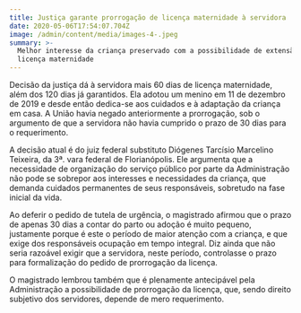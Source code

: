```yaml
---
title: Justiça garante prorrogação de licença maternidade à servidora
date: 2020-05-06T17:54:07.704Z
image: /admin/content/media/images-4-.jpeg
summary: >-
  Melhor interesse da criança preservado com a possibilidade de extensão da
  licença maternidade
---
```

Decisão da justiça dá à servidora mais 60 dias de licença maternidade, além dos 120 dias já garantidos. Ela adotou um menino em 11 de dezembro de 2019 e desde então dedica-se aos cuidados e à adaptação da criança em casa. A União havia negado anteriormente a prorrogação, sob o argumento de que a servidora não havia cumprido o prazo de 30 dias para o requerimento.

A decisão atual é do juiz federal substituto Diógenes Tarcísio Marcelino Teixeira, da 3ª. vara federal de Florianópolis. Ele argumenta que a necessidade de organização do serviço público por parte da Administração não pode se sobrepor aos interesses e necessidades da criança, que demanda cuidados permanentes de seus responsáveis, sobretudo na fase inicial da vida.

Ao deferir o pedido de tutela de urgência, o magistrado afirmou que o prazo de apenas 30 dias a contar do parto ou adoção é muito pequeno, justamente porque é este o período de maior atenção com a criança, e que exige dos responsáveis ocupação em tempo integral. Diz ainda que não seria razoável exigir que a servidora, neste período, controlasse o prazo para formalização do pedido de prorrogação da licença. 

O magistrado lembrou também que é plenamente antecipável pela Administração a possibilidade de prorrogação da licença, que, sendo direito subjetivo dos servidores, depende de mero requerimento.

